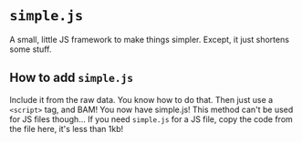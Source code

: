 # `simple.js`
A small, little JS framework to make things simpler. Except, it just shortens some stuff.

## How to add `simple.js`
Include it from the raw data. You know how to do that. Then just use a `<script>` tag, and BAM! You now have simple.js! This method can't be used for JS files though... If you need `simple.js` for a JS file, copy the code from the file here, it's less than 1kb!
